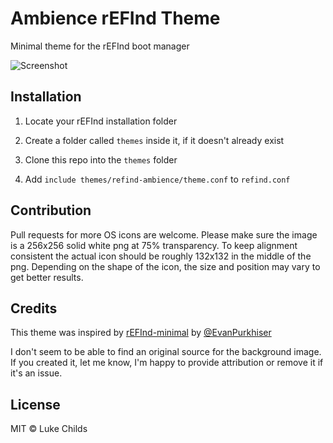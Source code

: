 # Ambience rEFInd Theme

Minimal theme for the rEFInd boot manager

![Screenshot](http://i.imgur.com/e7Zg8xI.png)

## Installation

1. Locate your rEFInd installation folder

2. Create a folder called `themes` inside it, if it doesn't already exist

3. Clone this repo into the `themes` folder

4. Add `include themes/refind-ambience/theme.conf` to `refind.conf`

## Contribution

Pull requests for more OS icons are welcome. Please make sure the image is a 256x256 solid white png at 75% transparency. To keep alignment consistent the actual icon should be roughly 132x132 in the middle of the png. Depending on the shape of the icon, the size and position may vary to get better results.

## Credits

This theme was inspired by [rEFInd-minimal](https://github.com/EvanPurkhiser/rEFInd-minimal) by [@EvanPurkhiser](https://github.com/EvanPurkhiser)

I don't seem to be able to find an original source for the background image. If you created it, let me know, I'm happy to provide attribution or remove it if it's an issue.

## License

MIT © Luke Childs
